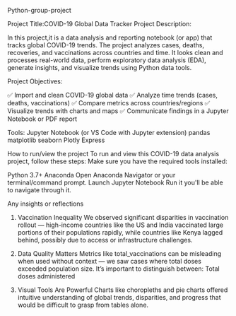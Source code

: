 Python-group-project

Project Title:COVID-19 Global Data Tracker
Project Description:

In this project,it is a data analysis and reporting notebook (or app) that tracks global COVID-19 trends.
The project analyzes cases, deaths, recoveries, and vaccinations across countries and time. 
It looks clean and processes real-world data, perform exploratory data analysis (EDA), generate insights, and visualize trends using Python data tools. 

 Project Objectives:

✅ Import and clean COVID-19 global data
✅ Analyze time trends (cases, deaths, vaccinations)
✅ Compare metrics across countries/regions
✅ Visualize trends with charts and maps
✅ Communicate findings in a Jupyter Notebook or PDF report 

 Tools:
Jupyter Notebook (or VS Code with Jupyter extension) 
pandas 
matplotlib
seaborn
Plotly Express

How to run/view the project
To run and view this COVID-19 data analysis project, follow these steps:
Make sure you have the required tools installed:

Python 3.7+
Anaconda
Open Anaconda Navigator or your terminal/command prompt.
Launch Jupyter Notebook
Run it you'll be able to navigate through it.

Any insights or reflections
1. Vaccination Inequality
We observed significant disparities in vaccination rollout — high-income countries like the US and India vaccinated large portions of their populations rapidly, while countries like Kenya lagged behind, possibly due to access or infrastructure challenges.

2. Data Quality Matters
Metrics like total_vaccinations can be misleading when used without context — we saw cases where total doses exceeded population size. It’s important to distinguish between:
Total doses administered
3. Visual Tools Are Powerful
Charts like choropleths and pie charts offered intuitive understanding of global trends, disparities, and progress that would be difficult to grasp from tables alone.

